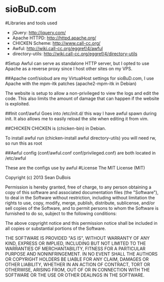 sioBuD.com
=========

#Libraries and tools used
* jQuery: http://jquery.com/
* Apache HTTPD: http://httpd.apache.org/
* CHICKEN Scheme: http://www.call-cc.org/
* Awful: http://wiki.call-cc.org/eggref/4/awful
* directory-utils: http://wiki.call-cc.org/eggref/4/directory-utils

#Setup
Awful can serve as standalone HTTP server, but I opted to use Apache
as a reverse proxy since I host other sites on my VPS.

##Apache
conf/siobud are my VirtualHost settings for sioBuD.com, I use Apache with
the mpm-itk patches (apache2-mpm-itk in Debian)

The website is setup to allow a non-privileged to view the logs and edit the code.
This also limits the amount of damage that can happen if the website is exploited.

##Init
conf/awful Goes into /etc/init.d/ this way I have awful spawn during init. It also 
allows me to easily reload the site when editing it from vim.

##CHICKEN
CHICKEN is (chicken-bin) in Debian. 

To install awful run (chicken-install awful directory-utils) you will need rw, so run this as root

##Awful config
(conf/awful.conf conf/privileged.conf) are both located in /etc/awful

These are the configs use by awful 
#License
The MIT License (MIT)

Copyright (c) 2013 Sean DuBois

Permission is hereby granted, free of charge, to any person obtaining a copy
of this software and associated documentation files (the "Software"), to deal
in the Software without restriction, including without limitation the rights
to use, copy, modify, merge, publish, distribute, sublicense, and/or sell
copies of the Software, and to permit persons to whom the Software is
furnished to do so, subject to the following conditions:

The above copyright notice and this permission notice shall be included in
all copies or substantial portions of the Software.

THE SOFTWARE IS PROVIDED "AS IS", WITHOUT WARRANTY OF ANY KIND, EXPRESS OR
IMPLIED, INCLUDING BUT NOT LIMITED TO THE WARRANTIES OF MERCHANTABILITY,
FITNESS FOR A PARTICULAR PURPOSE AND NONINFRINGEMENT. IN NO EVENT SHALL THE
AUTHORS OR COPYRIGHT HOLDERS BE LIABLE FOR ANY CLAIM, DAMAGES OR OTHER
LIABILITY, WHETHER IN AN ACTION OF CONTRACT, TORT OR OTHERWISE, ARISING FROM,
OUT OF OR IN CONNECTION WITH THE SOFTWARE OR THE USE OR OTHER DEALINGS IN
THE SOFTWARE.

